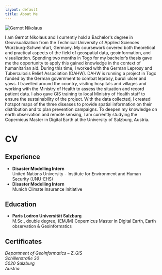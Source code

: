 ```yaml
---
layout: default
title: About Me
---
```


<div class="about-container">
    <img src="{{ "/assets/images/GernotNikolaus_portrait.jpg" | relative_url }}" alt="Gernot Nikolaus" class="about-image">
    <div class="about-text">
        <p>I am Gernot Nikolaus and I currently hold a Bachelor's degree in Geovisualization from the Technical University of Applied Sciences Würzburg-Schweinfurt, Germany. My coursework covered both theoretical and practical aspects of the field of geospatial data, geoinformation, and visualization. Spending two months in Togo for my bachelor’s thesis gave me the opportunity to apply this gained knowledge in the context of humanitarian aid. During this time, I worked with the German Leprosy and Tuberculosis Relief Association (DAHW). DAHW is running a project in Togo funded by the German government to combat leprosy, buruli ulcer and yaws. I travelled around the country, visiting hospitals and villages and working with the Ministry of Health to assess the situation and record patient data. I also gave GIS training to local Ministry of Health staff to ensure the sustainability of the project. With the data collected, I created hotspot maps of the three diseases to provide spatial information on their distribution and to plan prevention campaigns. To deepen my knowledge on earth observation and remote sensing, I am currently studying the Copernicus Master in Digital Earth at the University of Salzburg, Austria.</p>
    </div>
</div>


<h1>CV</h1>
<h2>Experience</h2>
<ul class=cv-list>
    <li >
        <strong>Disaster Modelling Intern</strong>
        <br>United Nations University - Institute for Environment and Human Security (UNU-EHS)
    </li>
    <li>
        <strong>Disaster Modelling Intern</strong>
        <br>Munich Climate Insurance Initiative
    </li>
</ul>

<h2>Education</h2>
<ul class=cv-list>
    <li>
        <strong>Paris Lodron Universität Salzburg</strong>
        <br>M.Sc., double degree, (EMJM) Copernicus Master in Digital Earth, Earth observation & Geoinformatics
    </li>
</ul>

<h2>Certificates</h2>

*Department of Geoinformatics – Z_GIS*  
*Schillerstraße 30*  
*5020 Salzburg*  
*Austria*  
